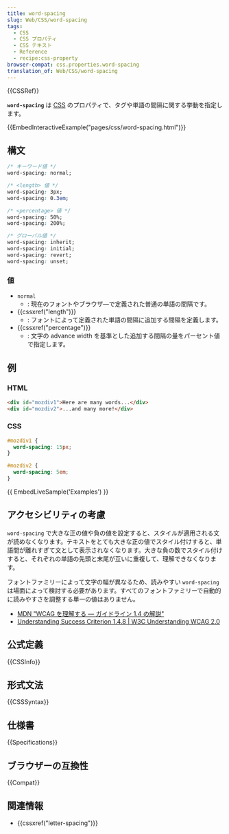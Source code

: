 ```yaml
---
title: word-spacing
slug: Web/CSS/word-spacing
tags:
  - CSS
  - CSS プロパティ
  - CSS テキスト
  - Reference
  - recipe:css-property
browser-compat: css.properties.word-spacing
translation_of: Web/CSS/word-spacing
---
```

{{CSSRef}}

**`word-spacing`** は [CSS](/ja/docs/Web/CSS) のプロパティで、タグや単語の間隔に関する挙動を指定します。

{{EmbedInteractiveExample("pages/css/word-spacing.html")}}

## 構文

```css
/* キーワード値 */
word-spacing: normal;

/* <length> 値 */
word-spacing: 3px;
word-spacing: 0.3em;

/* <percentage> 値 */
word-spacing: 50%;
word-spacing: 200%;

/* グローバル値 */
word-spacing: inherit;
word-spacing: initial;
word-spacing: revert;
word-spacing: unset;
```

### 値

- `normal`
  - : 現在のフォントやブラウザ―で定義された普通の単語の間隔です。
- {{cssxref("length")}}
  - : フォントによって定義された単語の間隔に追加する間隔を定義します。
- {{cssxref("percentage")}}
  - : 文字の advance width を基準とした追加する間隔の量をパーセント値で指定します。

<h2 id="Examples">例</h2>

### HTML

```html
<div id="mozdiv1">Here are many words...</div>
<div id="mozdiv2">...and many more!</div>
```

### CSS

```css
#mozdiv1 {
  word-spacing: 15px;
}

#mozdiv2 {
  word-spacing: 5em;
}
```

{{ EmbedLiveSample('Examples') }}

## アクセシビリティの考慮

`word-spacing` で大きな正の値や負の値を設定すると、スタイルが適用される文が読めなくなります。テキストをとても大きな正の値でスタイル付けすると、単語間が離れすぎて文として表示されなくなります。大きな負の数でスタイル付けすると、それぞれの単語の先頭と末尾が互いに重複して、理解できなくなります。

フォントファミリーによって文字の幅が異なるため、読みやすい `word-spacing` は場面によって検討する必要があります。すべてのフォントファミリーで自動的に読みやすさを調整する単一の値はありません。

- [MDN "WCAG を理解する ― ガイドライン 1.4 の解説"](/ja/docs/Web/Accessibility/Understanding_WCAG/Perceivable#guideline_1.4_make_it_easier_for_users_to_see_and_hear_content_including_separating_foreground_from_background)
- [Understanding Success Criterion 1.4.8 | W3C Understanding WCAG 2.0](https://www.w3.org/TR/UNDERSTANDING-WCAG20/visual-audio-contrast-visual-presentation.html)

## 公式定義

{{CSSInfo}}

## 形式文法

{{CSSSyntax}}

## 仕様書

{{Specifications}}

## ブラウザーの互換性

{{Compat}}

## 関連情報

- {{cssxref("letter-spacing")}}
